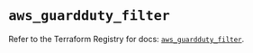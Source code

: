 # `aws_guardduty_filter`

Refer to the Terraform Registry for docs: [`aws_guardduty_filter`](https://registry.terraform.io/providers/hashicorp/aws/6.10.0/docs/resources/guardduty_filter).
